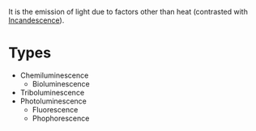 It is the emission of light due to factors other than heat (contrasted with [Incandescence](Incandescence.md)).

# Types
- Chemiluminescence
	- Bioluminescence
- Triboluminescence
- Photoluminescence
	- Fluorescence
	- Phophorescence